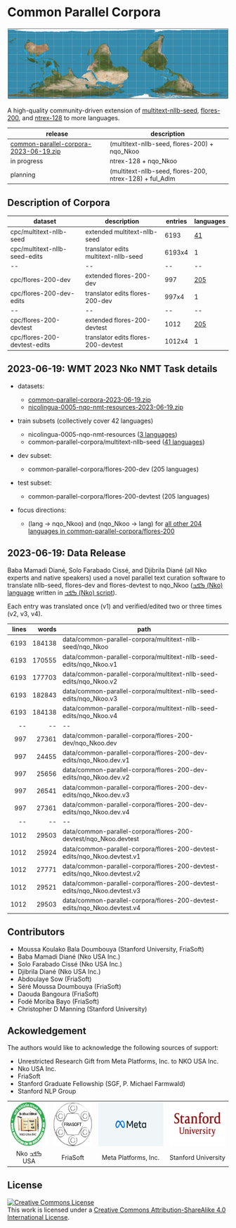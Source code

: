 # Common Parallel Corpora 
<img src="img/world_map_equal_area.jpg">



<!--
<xsmall>^^This is a <a href="https://en.wikipedia.org/wiki/South-up_map_orientation">south-up oriented</a>
<a href="https://en.wikipedia.org/wiki/Equal-area_projection">equal-area projected map</a>
of <a href="https://earth.google.com/web/@17.97510473,23.20955016,1277.73921486a,17456651.00395203d,35y,179.4070755h,0t,0r">earth</a></xsmall>
-->

        
A high-quality community-driven extension of  [multitext-nllb-seed](https://github.com/common-parallel-corpora/multitext-nllb-seed), [flores-200](https://github.com/facebookresearch/flores/blob/main/flores200/README.md), and [ntrex-128](https://github.com/MicrosoftTranslator/NTREX) to more languages.


|release|description|
|--|--|
| [common-parallel-corpora-2023-06-19.zip](https://github.com/common-parallel-corpora/common-parallel-corpora/archive/refs/tags/2023-06-19.zip)|(multitext-nllb-seed, flores-200) + nqo_Nkoo|
|in progress|ntrex-128 + nqo_Nkoo|
|planning|(multitext-nllb-seed, flores-200, ntrex-128) + ful_Adlm|



## Description of Corpora
|dataset                                                |description|entries|languages|
|--|--|--|--|
|cpc/multitext-nllb-seed       |extended multitext-nllb-seed|6193|[41](data/common-parallel-corpora/lang-list-multitext-nllb-seed.md)|
|cpc/multitext-nllb-seed-edits |translator edits multitext-nllb-seed|6193x4|1|
|--|--|--|--|
|cpc/flores-200-dev            |extended flores-200-dev|997|[205](data/common-parallel-corpora/lang-list-flores-200-dev.md)|
|cpc/flores-200-dev-edits      |translator edits flores-200-dev|997x4|1|
|--|--|--|--|
|cpc/flores-200-devtest        |extended flores-200-devtest|1012|[205](data/common-parallel-corpora/lang-list-flores-200-devtest.md)|
|cpc/flores-200-devtest-edits  |translator edits flores-200-devtest|1012x4|1|


## 2023-06-19: WMT 2023 Nko NMT Task details
- datasets:
  - [common-parallel-corpora-2023-06-19.zip](https://github.com/common-parallel-corpora/common-parallel-corpora/archive/refs/tags/2023-06-19.zip)
  - [nicolingua-0005-nqo-nmt-resources-2023-06-19.zip](https://github.com/mdoumbouya/nicolingua-0005-nqo-nmt-resources/archive/refs/tags/2023-06-19.zip)


- train subsets (collectively cover 42 languages)
  - nicolingua-0005-nqo-nmt-resources ([3 languages](https://github.com/mdoumbouya/nicolingua-0005-nqo-nmt-resources))
  - common-parallel-corpora/multitext-nllb-seed ([41 languages](https://github.com/common-parallel-corpora/common-parallel-corpora/blob/master/data/common-parallel-corpora/lang-list-multitext-nllb-seed.md))
- dev subset:
  - common-parallel-corpora/flores-200-dev (205 languages)
- test subset:
  - common-parallel-corpora/flores-200-devtest (205 languages)
- focus directions:
  - (lang -> nqo_Nkoo) and (nqo_Nkoo -> lang) for [all other 204 languages in common-parallel-corpora/flores-200](https://github.com/common-parallel-corpora/common-parallel-corpora/blob/master/data/common-parallel-corpora/lang-list-flores-200-dev.md)

## 2023-06-19: Data Release
Baba Mamadi Diané, Solo Farabado Cissé, and Djibrila Diané (all Nko experts and native speakers) used a novel parallel text curation software to translate nllb-seed, flores-dev and flores-devtest to nqo_Nkoo ([ߒߞߏ (Nko) language](https://en.wikipedia.org/wiki/N%27Ko_language) written in [ߒߞߏ (Nko) script](https://en.wikipedia.org/wiki/N%27Ko_script)).

Each entry was translated once (v1) and verified/edited two or three times (v2, v3, v4).


|lines|words|path|
|--:|--:|--|
|     6193 |   184138 | data/common-parallel-corpora/multitext-nllb-seed/nqo_Nkoo|
|     6193 |   170555 | data/common-parallel-corpora/multitext-nllb-seed-edits/nqo_Nkoo.v1|
|     6193 |   177703 | data/common-parallel-corpora/multitext-nllb-seed-edits/nqo_Nkoo.v2|
|     6193 |   182843 | data/common-parallel-corpora/multitext-nllb-seed-edits/nqo_Nkoo.v3|
|     6193 |   184138 | data/common-parallel-corpora/multitext-nllb-seed-edits/nqo_Nkoo.v4|
|--|--|--|
|      997 |    27361 | data/common-parallel-corpora/flores-200-dev/nqo_Nkoo.dev|
|      997 |    24455 | data/common-parallel-corpora/flores-200-dev-edits/nqo_Nkoo.dev.v1|
|      997 |    25656 | data/common-parallel-corpora/flores-200-dev-edits/nqo_Nkoo.dev.v2|
|      997 |    26541 | data/common-parallel-corpora/flores-200-dev-edits/nqo_Nkoo.dev.v3|
|      997 |    27361 | data/common-parallel-corpora/flores-200-dev-edits/nqo_Nkoo.dev.v4|
|--|--|--|
|     1012 |    29503 | data/common-parallel-corpora/flores-200-devtest/nqo_Nkoo.devtest|
|     1012 |    25924 | data/common-parallel-corpora/flores-200-devtest-edits/nqo_Nkoo.devtest.v1|
|     1012 |    27771 | data/common-parallel-corpora/flores-200-devtest-edits/nqo_Nkoo.devtest.v2|
|     1012 |    29521 | data/common-parallel-corpora/flores-200-devtest-edits/nqo_Nkoo.devtest.v3|
|     1012 |    29503 | data/common-parallel-corpora/flores-200-devtest-edits/nqo_Nkoo.devtest.v4|



## Contributors
- Moussa Koulako Bala Doumbouya (Stanford University, FriaSoft)
- Baba Mamadi Diané (Nko USA Inc.)
- Solo Farabado Cissé (Nko USA Inc.)
- Djibrila Diané (Nko USA Inc.)
- Abdoulaye Sow (FriaSoft)
- Séré Moussa Doumbouya (FriaSoft)
- Daouda Bangoura (FriaSoft)
- Fodé Moriba Bayo (FriaSoft)
- Christopher D Manning (Stanford University)

## Ackowledgement
The authors would like to acknowledge the following sources of support:
- Unrestricted Research Gift from Meta Platforms, Inc. to NKO USA Inc.
- Nko USA Inc.
- FriaSoft
- Stanford Graduate Fellowship (SGF, P. Michael Farmwald)
- Stanford NLP Group

<table style="text-align: center;">
  <tr>
    <td>
      <img src='img/nko.png' height='100px' />
    </td>
    <td>
      <img src='img/friasoft.png' height='100px' />
    </td>
    <td>
      <img src='img/meta.png' height='100px' />
    </td>
    <td>
      <img src='img/stanford.png' height='100px' />
    </td>
  </tr>
  <tr>
    <td>
      Nko ߒߞߏ USA
    </td>
    <td>
      FriaSoft
    </td>
    <td>
      Meta Platforms, Inc.
    </td>
    <td>
      Stanford University
    </td>
  </tr>
</table>




## License
<a rel="license" href="http://creativecommons.org/licenses/by-sa/4.0/"><img alt="Creative Commons License" style="border-width:0" src="https://i.creativecommons.org/l/by-sa/4.0/88x31.png" /></a><br />This work is licensed under a <a rel="license" href="http://creativecommons.org/licenses/by-sa/4.0/">Creative Commons Attribution-ShareAlike 4.0 International License</a>.
